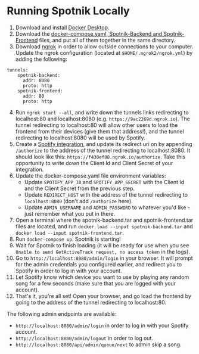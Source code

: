 # Running Spotnik Locally

1) Download and install [Docker Desktop](https://hub.docker.com/).
2) Download the [docker-compose.yaml, Spotnik-Backend and Spotnik-Frontend](https://drive.google.com/open?id=1D7nBAQry2kMSwdGLxTV27EZoYd3NNPEh) files, and put all of them together in the same directory.
3) Download [ngrok](https://ngrok.com/) in order to allow outside connections to your computer. Update the ngrok configuration (located at `$HOME/.ngrok2/ngrok.yml`) by adding the following:
```
tunnels:
	spotnik-backend:
	  addr: 8080
	  proto: http
	spotnik-frontend:
	  addr: 80
	  proto: http
```
4) Run `ngrok start --all`, and write down the tunnels links redirecting to localhost:80 and localhost:8080 (e.g. `https://9ac2269d.ngrok.io`). The tunnel redirecting to localhost:80 will allow other users to load the frontend from their devices (give them that address!), and the tunnel redirecting to localhost:8080 will be used by Spotify. 
5) Create a [Spotify integration](https://developer.spotify.com/dashboard/login), and update its redirect uri on by appending `/authorize` to the address of the tunnel redirecting to localhost:8080. It should look like this: `https://f430ef88.ngrok.io/authorize`. Take this opportunity to write down the Client Id and Client Secret of your integration.
6) Update the docker-compose.yaml file environment variables:
	- Update `SPOTIFY_APP_ID` and `SPOTIFY_APP_SECRET` with the Client Id and the Client Secret from the previous step.
 	- Update `REDIRECT_HOST` with the address of the tunnel redirecting to `localhost:8080` (don't add `/authorize` here).
	- Update `ADMIN_USERNAME` and `ADMIN_PASSWORD` to whatever you'd like - just remember what you put in there.
7) Open a terminal where the spotnik-backend.tar and spotnik-frontend.tar files are located, and run `docker load --input spotnik-backend.tar` and `docker load --input spotnik-frontend.tar`.
8) Run `docker-compose up`. Spotnik is starting! 
9) Wait for Spotnik to finish loading (it will be ready for use when you see `Unable to send GetActiveTrack request, no access token` in the logs).
10) Go to `http://localhost:8080/admin/login` in your browser. It will prompt for the admin credentials you configured earlier, and redirect you to Spotify in order to log in with your account.
11) Let Spotify know which device you want to use by playing any random song for a few seconds (make sure that you are logged with your account).
12) That's it, you're all set! Open your browser, and go load the frontend by going to the address of the tunnel redirecting to localhost:80. 

The following admin endpoints are available:
- `http://localhost:8080/admin/login` in order to log in with your Spotify account.
- `http://localhost:8080/admin/logout` in order to log out.
- `http://localhost:8080/api/admin/queue/next` to admin skip a song.